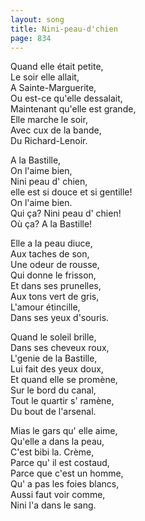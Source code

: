```yaml
---
layout: song
title: Nini-peau-d'chien
page: 834
---
```


Quand elle était petite,  
Le soir elle allait,  
A Sainte-Marguerite,  
Ou est-ce qu'elle dessalait,  
Maintenant qu'elle est grande,  
Elle marche le soir,  
Avec cux de la bande,  
Du Richard-Lenoir.  

A la Bastille,  
On l'aime bien,  
Nini peau d' chien,  
elle est si douce et si gentille!  
On l'aime bien.  
Qui ça? Nini peau d' chien!  
Où ça? A la Bastille!  

Elle a la peau diuce,  
Aux taches de son,  
Une odeur de rousse,  
Qui donne le frisson,  
Et dans ses prunelles,  
Aux tons vert de gris,  
L'amour étincille,  
Dans ses yeux d'souris.  

Quand le soleil brille,  
Dans ses cheveux roux,  
L'genie de la Bastille,  
Lui fait des yeux doux,  
Et quand elle se promène,  
Sur le bord du canal,  
Tout le quartir s' ramène,  
Du bout de l'arsenal.  

Mias le gars qu' elle aime,  
Qu'elle a dans la peau,  
C'est bibi la. Crème,  
Parce qu' il est costaud,  
Parce que c'est un homme,  
Qu' a pas les foies blancs,  
Aussi faut voir comme,  
Nini l'a dans le sang.  
